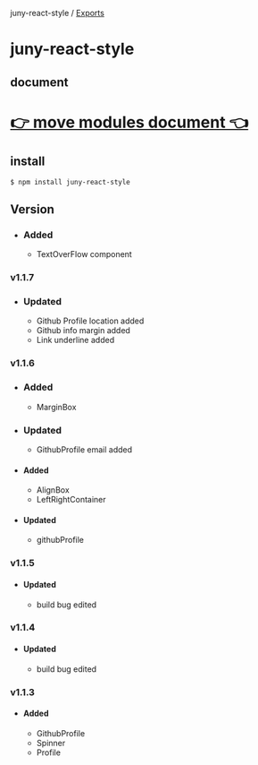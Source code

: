 juny-react-style / [Exports](modules.md)

# juny-react-style

## document

# [👉 move modules document 👈](docs/modules.md)

## install

```shell
$ npm install juny-react-style
```

## Version
- ### Added
  - TextOverFlow component
### v1.1.7
- ### Updated
  - Github Profile location added
  - Github info margin added
  - Link underline added
### v1.1.6
- ### Added
  - MarginBox
- ### Updated
  - GithubProfile email added
- #### Added
  - AlignBox
  - LeftRightContainer
- #### Updated
  - githubProfile
### v1.1.5
- #### Updated
  - build bug edited
### v1.1.4
- #### Updated
  - build bug edited
### v1.1.3
- #### Added
  - GithubProfile
  - Spinner
  - Profile
